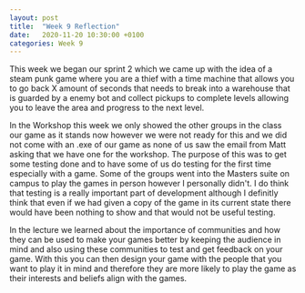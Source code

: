```yaml
---
layout: post
title:  "Week 9 Reflection"
date:   2020-11-20 10:30:00 +0100
categories: Week 9
---
```


This week we began our sprint 2 which we came up with the idea of a steam punk game where you are a thief with a time machine that allows you to go back X amount of seconds that needs to break into a warehouse that is guarded by a enemy bot and collect pickups to complete levels allowing you to leave the area and progress to the next level.

In the Workshop this week we only showed the other groups in the class our game as it stands now however we were not ready for this and we did not come with an .exe of our game as none of us saw the email from Matt asking that we have one for the workshop. The purpose of this was to get some testing done and to have some of us do testing for the first time especially with a game. Some of the groups went into the Masters suite on campus to play the games in person however I personally didn't. I do think that testing is a really important part of development although I definitly think that even if we had given a copy of the game in its current state there would have been nothing to show and that would not be useful testing.

In the lecture we learned about the importance of communities and how they can be used to make your games better by keeping the audience in mind and also using these communities to test and get feedback on your game. With this you can then design your game with the people that you want to play it in mind and therefore they are more likely to play the game as their interests and beliefs align with the games.
